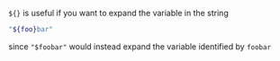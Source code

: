 `${}` is useful if you want to expand the variable in the string

``` bash
"${foo}bar"
```

since `"$foobar"` would instead expand the variable identified by `foobar`

